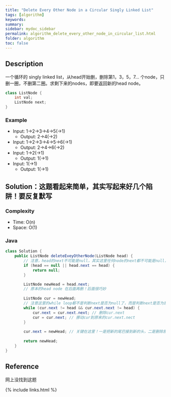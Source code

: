 ```yaml
---
title: "Delete Every Other Node in a Circular Singly Linked List"
tags: [algorithm]
keywords:
summary:
sidebar: mydoc_sidebar
permalink: algorithm_delete_every_other_node_in_circular_list.html
folder: algorithm
toc: false
---
```


## Description
一个循环的 singly linked list，从head开始删，删除第1，3，5，7... 个node，只删一圈，不删第二圈。求剩下来的nodes，即要返回新的head node。
```java
class ListNode {
    int val;
    ListNode next;
}
```

### Example
* Input: 1->2->3->4->5(->1)
  * Output: 2->4(->2)
* Input: 1->2->3->4->5->6(->1)
  * Output: 2->4->6(->2)
* Input: 1->2(->1)
  * Output: 1(->1)
* Input: 1(->1)
  * Output: 1(->1)
  
## Solution：这题看起来简单，其实写起来好几个陷阱！要反复默写

### Complexity
* Time: O(n)
* Space: O(1)

### Java
```java
class Solution {
    public ListNode deleteEveyOtherNode(ListNode head) {
        // 注意，head的next不可能是null，其实这里任何node的next都不可能是null，因为是循环list
        if (head == null || head.next == head) {
            return null;
        }

        ListNode newHead = head.next;
        // 原本的head node 在后面再删！后面很巧妙
        
        ListNode cur = newHead;
        // 注意这里的while loop都不是判断next是否为null了，而是判断next是否为原本的head
        while (cur.next != head && cur.next.next != head) {
            cur.next = cur.next.next; // 删除cur.next
            cur = cur.next; // 挪动cur到原来的cur.next.nect
        }
        
        cur.next = newHead; // 关键在这里！一是把新的尾巴接到新的头，二是删除原来的head node！
        
        return newHead;
    }
}
```

## Reference
网上没找到这题

{% include links.html %}
